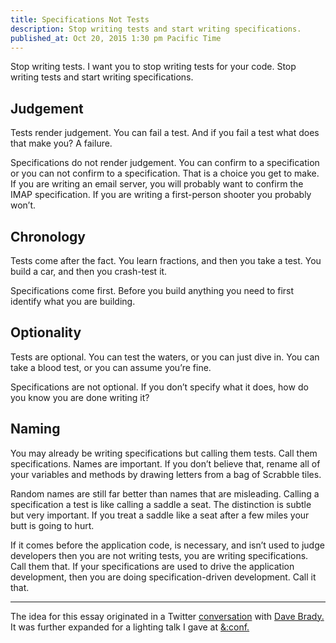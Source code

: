 ```yaml
---
title: Specifications Not Tests
description: Stop writing tests and start writing specifications.
published_at: Oct 20, 2015 1:30 pm Pacific Time
---
```


Stop writing tests. I want you to stop writing tests for your code. Stop
writing tests and start writing specifications.

## Judgement

Tests render judgement. You can fail a test. And if you fail a test what does
that make you? A failure.

Specifications do not render judgement. You can confirm to a specification or
you can not confirm to a specification. That is a choice you get to make. If
you are writing an email server, you will probably want to confirm the IMAP
specification. If you are writing a first-person shooter you probably won’t.

## Chronology

Tests come after the fact. You learn fractions, and then you take a test. You
build a car, and then you crash-test it.

Specifications come first. Before you build anything you need to first identify
what you are building.

## Optionality

Tests are optional. You can test the waters, or you can just dive in. You can
take a blood test, or you can assume you’re fine.

Specifications are not optional. If you don’t specify what it does, how do you
know you are done writing it?

## Naming

You may already be writing specifications but calling them tests. Call them
specifications. Names are important. If you don’t believe that, rename all of
your variables and methods by drawing letters from a bag of Scrabble tiles.

Random names are still far better than names that are misleading. Calling a
specification a test is like calling a saddle a seat. The distinction is subtle
but very important. If you treat a saddle like a seat after a few miles your
butt is going to hurt.

If it comes before the application code, is necessary, and isn’t used to judge
developers then you are not writing tests, you are writing specifications. Call
them that. If your specifications are used to drive the application development, then you are doing specification-driven development. Call it that.

<hr/>

The idea for this essay originated in a Twitter [conversation](https://twitter.com/ExMember/status/471745713764712450) with [Dave Brady.](https://twitter.com/dbrady) It was further expanded for a lighting talk I gave at [&:conf.](http://www.andconf.io/)
